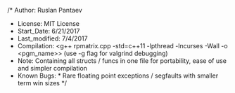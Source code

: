/* Author:		    Ruslan Pantaev <arpiseaQ>
 * License:	    	MIT License
 * Start_Date:		6/21/2017
 * Last_modified:	7/4/2017
 * Compilation:		<g++ rpmatrix.cpp -std=c++11 -lpthread -lncurses -Wall -o <pgm_name>> (use -g flag for valgrind debugging)
 * Note:	      	Containing all structs / funcs in one file for portability, ease of use and simpler compilation
 * Known Bugs:		* Rare floating point exceptions / segfaults with smaller term win sizes
 */
